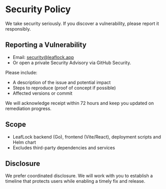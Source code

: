 # Security Policy

We take security seriously. If you discover a vulnerability, please report it responsibly.

## Reporting a Vulnerability

- Email: security@leaflock.app
- Or open a private Security Advisory via GitHub Security.

Please include:
- A description of the issue and potential impact
- Steps to reproduce (proof of concept if possible)
- Affected versions or commit

We will acknowledge receipt within 72 hours and keep you updated on remediation progress.

## Scope

- LeafLock backend (Go), frontend (Vite/React), deployment scripts and Helm chart
- Excludes third-party dependencies and services

## Disclosure

We prefer coordinated disclosure. We will work with you to establish a timeline that protects users while enabling a timely fix and release.

